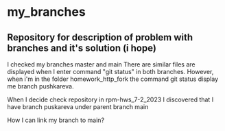 # my_branches
## Repository for description of problem with branches and it's solution (i hope)

I checked my branches master and main
There are similar files are displayed when I enter command "git status" in both branches. However, when i'm in the folder homework_http_fork the command git status display me branch pushkareva.

When I decide check repository in rpm-hws_7-2_2023 I discovered that I have branch puskareva under parent branch main

How I can link my branch to main?
